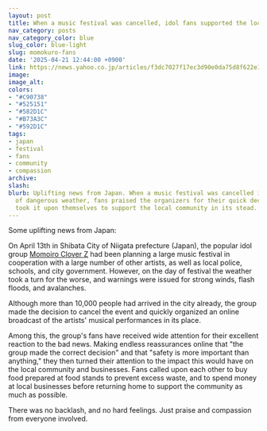 ```yaml
---
layout: post
title: When a music festival was cancelled, idol fans supported the local community
nav_category: posts
nav_category_color: blue
slug_color: blue-light
slug: momokuro-fans
date: '2025-04-21 12:44:00 +0900'
link: https://news.yahoo.co.jp/articles/f3dc7027f17ec3d90e0da75d8f622e12452f471a
image:
image_alt:
colors:
- "#C90738"
- "#525151"
- "#582D1C"
- "#B73A3C"
- "#592D1C"
tags:
- japan
- festival
- fans
- community
- compassion
archive:
slash:
blurb: Uplifting news from Japan. When a music festival was cancelled in the face
  of dangerous weather, fans praised the organizers for their quick decisions and
  took it upon themselves to support the local community in its stead.
---
```


Some uplifting news from Japan:

On April 13th in Shibata City of Niigata prefecture (Japan), the popular idol group [Momoiro Clover Z](https://www.momoclo.net) had been planning a large music festival in cooperation with a large number of other artists, as well as local police, schools, and city government. However, on the day of festival the weather took a turn for the worse, and warnings were issued for strong winds, flash floods, and avalanches.

Although more than 10,000 people had arrived in the city already, the group made the decision to cancel the event and quickly organized an online broadcast of the artists' musical performances in its place.

Among this, the group's fans have received wide attention for their excellent reaction to the bad news. Making endless reassurances online that "the group made the correct decision" and that "safety is more important than anything," they then turned their attention to the impact this would have on the local community and businesses. Fans called upon each other to buy food prepared at  food stands to prevent excess waste, and to spend money at local businesses before returning home to support the community as much as possible.

There was no backlash, and no hard feelings. Just praise and compassion from everyone involved.
